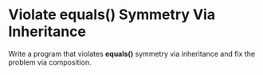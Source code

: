 # Violate equals() Symmetry Via Inheritance
Write a program that violates **equals()** symmetry via inheritance and fix the problem via composition.
